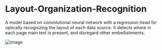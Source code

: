 # Layout-Organization-Recognition
A model based on convolutional neural network with a regression head for optically recognizing the layout of each data source. It detects where in each page main text is present, and disregard other embellishments. 

![image](https://github.com/user-attachments/assets/127b66ac-c01e-4bea-91c9-a648950f3545)
